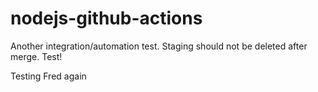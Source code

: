 # nodejs-github-actions

Another integration/automation test. Staging should not be deleted after merge. Test!

Testing Fred again
